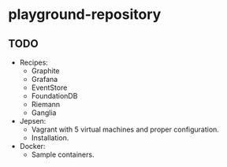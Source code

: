 # playground-repository

## TODO

- Recipes:
  - Graphite
  - Grafana
  - EventStore
  - FoundationDB
  - Riemann
  - Ganglia
- Jepsen:
  - Vagrant with 5 virtual machines and proper configuration.
  - Installation.
- Docker:
  - Sample containers.